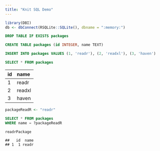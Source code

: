 ```yaml
---
title: "Knit SQL Demo"
---
```



```r
library(DBI)
db <- dbConnect(RSQLite::SQLite(), dbname = ":memory:")
```


```sql
DROP TABLE IF EXISTS packages
```


```sql
CREATE TABLE packages (id INTEGER, name TEXT)
```


```sql
INSERT INTO packages VALUES (1, 'readr'), (2, 'readxl'), (3, 'haven')
```


```sql
SELECT * FROM packages
```




|id |name   |
|:--|:------|
|1  |readr  |
|2  |readxl |
|3  |haven  |


```r
packageReadR <- "readr"
```


```sql
SELECT * FROM packages
WHERE name = ?packageReadR
```


```r
readrPackage
```

```
##   id  name
## 1  1 readr
```

